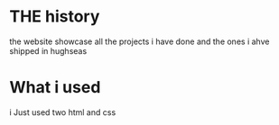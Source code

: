 # THE history

the website showcase all the projects i have done and the ones i ahve shipped in hughseas 


# What i used

i Just used two html and css


